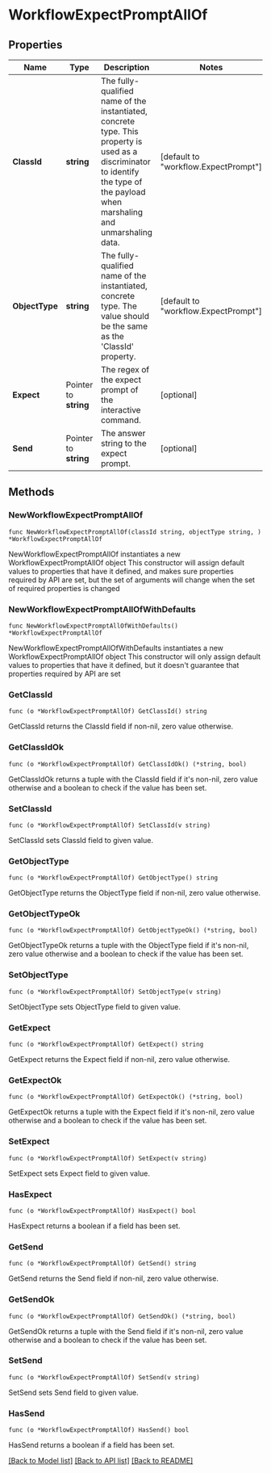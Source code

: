 # WorkflowExpectPromptAllOf

## Properties

Name | Type | Description | Notes
------------ | ------------- | ------------- | -------------
**ClassId** | **string** | The fully-qualified name of the instantiated, concrete type. This property is used as a discriminator to identify the type of the payload when marshaling and unmarshaling data. | [default to "workflow.ExpectPrompt"]
**ObjectType** | **string** | The fully-qualified name of the instantiated, concrete type. The value should be the same as the &#39;ClassId&#39; property. | [default to "workflow.ExpectPrompt"]
**Expect** | Pointer to **string** | The regex of the expect prompt of the interactive command. | [optional] 
**Send** | Pointer to **string** | The answer string to the expect prompt. | [optional] 

## Methods

### NewWorkflowExpectPromptAllOf

`func NewWorkflowExpectPromptAllOf(classId string, objectType string, ) *WorkflowExpectPromptAllOf`

NewWorkflowExpectPromptAllOf instantiates a new WorkflowExpectPromptAllOf object
This constructor will assign default values to properties that have it defined,
and makes sure properties required by API are set, but the set of arguments
will change when the set of required properties is changed

### NewWorkflowExpectPromptAllOfWithDefaults

`func NewWorkflowExpectPromptAllOfWithDefaults() *WorkflowExpectPromptAllOf`

NewWorkflowExpectPromptAllOfWithDefaults instantiates a new WorkflowExpectPromptAllOf object
This constructor will only assign default values to properties that have it defined,
but it doesn't guarantee that properties required by API are set

### GetClassId

`func (o *WorkflowExpectPromptAllOf) GetClassId() string`

GetClassId returns the ClassId field if non-nil, zero value otherwise.

### GetClassIdOk

`func (o *WorkflowExpectPromptAllOf) GetClassIdOk() (*string, bool)`

GetClassIdOk returns a tuple with the ClassId field if it's non-nil, zero value otherwise
and a boolean to check if the value has been set.

### SetClassId

`func (o *WorkflowExpectPromptAllOf) SetClassId(v string)`

SetClassId sets ClassId field to given value.


### GetObjectType

`func (o *WorkflowExpectPromptAllOf) GetObjectType() string`

GetObjectType returns the ObjectType field if non-nil, zero value otherwise.

### GetObjectTypeOk

`func (o *WorkflowExpectPromptAllOf) GetObjectTypeOk() (*string, bool)`

GetObjectTypeOk returns a tuple with the ObjectType field if it's non-nil, zero value otherwise
and a boolean to check if the value has been set.

### SetObjectType

`func (o *WorkflowExpectPromptAllOf) SetObjectType(v string)`

SetObjectType sets ObjectType field to given value.


### GetExpect

`func (o *WorkflowExpectPromptAllOf) GetExpect() string`

GetExpect returns the Expect field if non-nil, zero value otherwise.

### GetExpectOk

`func (o *WorkflowExpectPromptAllOf) GetExpectOk() (*string, bool)`

GetExpectOk returns a tuple with the Expect field if it's non-nil, zero value otherwise
and a boolean to check if the value has been set.

### SetExpect

`func (o *WorkflowExpectPromptAllOf) SetExpect(v string)`

SetExpect sets Expect field to given value.

### HasExpect

`func (o *WorkflowExpectPromptAllOf) HasExpect() bool`

HasExpect returns a boolean if a field has been set.

### GetSend

`func (o *WorkflowExpectPromptAllOf) GetSend() string`

GetSend returns the Send field if non-nil, zero value otherwise.

### GetSendOk

`func (o *WorkflowExpectPromptAllOf) GetSendOk() (*string, bool)`

GetSendOk returns a tuple with the Send field if it's non-nil, zero value otherwise
and a boolean to check if the value has been set.

### SetSend

`func (o *WorkflowExpectPromptAllOf) SetSend(v string)`

SetSend sets Send field to given value.

### HasSend

`func (o *WorkflowExpectPromptAllOf) HasSend() bool`

HasSend returns a boolean if a field has been set.


[[Back to Model list]](../README.md#documentation-for-models) [[Back to API list]](../README.md#documentation-for-api-endpoints) [[Back to README]](../README.md)


